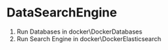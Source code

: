 # DataSearchEngine

1. Run Databases in docker\DockerDatabases
2. Run Search Engine in docker\DockerElasticsearch